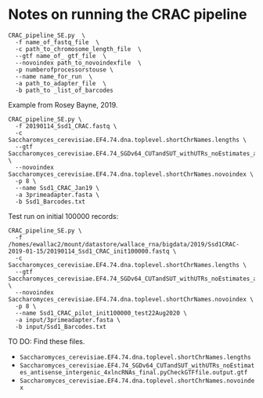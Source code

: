 # Notes on running the CRAC pipeline



```
CRAC_pipeline_SE.py  \
  -f name_of_fastq_file  \
  -c path_to_chromosome_length_file  \
  --gtf name_of_ gtf_file  \
  --novoindex path_to_novoindexfile  \
  -p numberofprocessorstouse \
  --name name_for_run  \
  -a path_to_adapter_file  \
  -b path_to _list_of_barcodes
```

Example from Rosey Bayne, 2019.

```
CRAC_pipeline_SE.py \
  -f 20190114_Ssd1_CRAC.fastq \
  -c Saccharomyces_cerevisiae.EF4.74.dna.toplevel.shortChrNames.lengths \
  --gtf Saccharomyces_cerevisiae.EF4.74_SGDv64_CUTandSUT_withUTRs_noEstimates_antisense_intergenic_4xlncRNAs_final.pyCheckGTFfile.output.gtf \
  --novoindex Saccharomyces_cerevisiae.EF4.74.dna.toplevel.shortChrNames.novoindex \
  -p 8 \
  --name Ssd1_CRAC_Jan19 \
  -a 3primeadapter.fasta \
  -b Ssd1_Barcodes.txt
```

Test run on initial 100000 records:

```
CRAC_pipeline_SE.py \
  -f /homes/ewallac2/mount/datastore/wallace_rna/bigdata/2019/Ssd1CRAC-2019-01-15/20190114_Ssd1_CRAC_init100000.fastq \
  -c Saccharomyces_cerevisiae.EF4.74.dna.toplevel.shortChrNames.lengths \
  --gtf Saccharomyces_cerevisiae.EF4.74_SGDv64_CUTandSUT_withUTRs_noEstimates_antisense_intergenic_4xlncRNAs_final.pyCheckGTFfile.output.gtf \
  --novoindex Saccharomyces_cerevisiae.EF4.74.dna.toplevel.shortChrNames.novoindex \
  -p 8 \
  --name Ssd1_CRAC_pilot_init100000_test22Aug2020 \
  -a input/3primeadapter.fasta \
  -b input/Ssd1_Barcodes.txt
```

TO DO: Find these files.

- `Saccharomyces_cerevisiae.EF4.74.dna.toplevel.shortChrNames.lengths`
- `Saccharomyces_cerevisiae.EF4.74_SGDv64_CUTandSUT_withUTRs_noEstimates_antisense_intergenic_4xlncRNAs_final.pyCheckGTFfile.output.gtf`
- `Saccharomyces_cerevisiae.EF4.74.dna.toplevel.shortChrNames.novoindex`